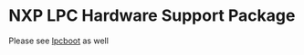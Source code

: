 # NXP LPC Hardware Support Package

Please see [lpcboot](https://github.com/ZigEmbeddedGroup/lpcboot) as well
